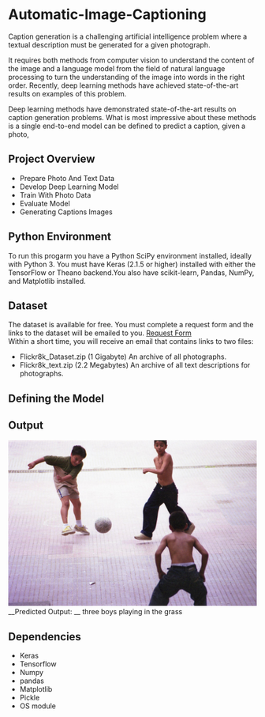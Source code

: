 # Automatic-Image-Captioning
Caption generation is a challenging artificial intelligence problem where a textual description must be generated for a given 
photograph.

It requires both methods from computer vision to understand the content of the image and a language model from the field of natural 
language processing to turn the understanding of the image into words in the right order. Recently, deep learning methods have achieved
state-of-the-art results on examples of this problem.

Deep learning methods have demonstrated state-of-the-art results on caption generation problems. What is most impressive about these 
methods is a single end-to-end model can be defined to predict a caption, given a photo,

## Project Overview
* Prepare Photo And Text Data
* Develop Deep Learning Model
* Train With Photo Data
* Evaluate Model
* Generating Captions Images

## Python Environment
To run this progarm you have a Python SciPy environment installed, ideally with Python 3. You must have Keras (2.1.5 or higher) 
installed with either the TensorFlow or Theano backend.You also have scikit-learn, Pandas, NumPy, and Matplotlib installed.

## Dataset
The dataset is available for free. You must complete a request form and the links to the dataset will be emailed to you.
[Request Form](https://forms.illinois.edu/sec/1713398)<br/>
Within a short time, you will receive an email that contains links to two files:
* Flickr8k_Dataset.zip (1 Gigabyte) An archive of all photographs.
* Flickr8k_text.zip (2.2 Megabytes) An archive of all text descriptions for photographs.

## Defining the Model


## Output
![Inout Image](images/example.jpg)<br/>
__Predicted Output: __ three boys playing in the grass
## Dependencies
* Keras
* Tensorflow
* Numpy
* pandas
* Matplotlib
* Pickle
* OS module

